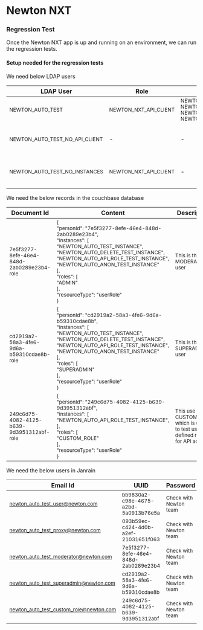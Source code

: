 # Newton NXT #

### Regression Test ###
Once the Newton NXT app is up and running on an environment, we can run the regression tests.

#### Setup needed for the regression tests ####
We need below LDAP users

| LDAP User | Role | Instances | Description |
| ------ | ------ | ------ | ------ |
| <sub>NEWTON_AUTO_TEST</sub> | <sub>NEWTON_NXT_API_CLIENT</sub> | <sub>NEWTON_AUTO_TEST_INSTANCE, NEWTON_AUTO_DELETE_TEST_INSTANCE, NEWTON_AUTO_ANON_TEST_INSTANCE, NEWTON_AUTO_API_ROLE_TEST_INSTANCE</sub> | <sub>This user is used to test all the APIs</sub>  |
| <sub>NEWTON_AUTO_TEST_NO_API_CLIENT</sub> | - | - | <sub>This user is used to test that API access is not allowed when the user doesn't have the role NEWTON_NXT_API_CLIENT</sub> |
| <sub>NEWTON_AUTO_TEST_NO_INSTANCES</sub> | <sub>NEWTON_NXT_API_CLIENT</sub> | - | <sub>This user is used to test that access on instance is not alowed unless user has the permission for that instance</sub> |

We need the below records in the couchbase database

| Document Id | Content | Description |
| ------ | ------ | ------ |
| <sub>7e5f3277-8efe-46e4-848d-2ab0289e23b4-role</sub> |  <sub>{<br>  "personId": "7e5f3277-8efe-46e4-848d-2ab0289e23b4",<br>  "instances": [<br>    "NEWTON_AUTO_TEST_INSTANCE",<br>    "NEWTON_AUTO_DELETE_TEST_INSTANCE",<br>    "NEWTON_AUTO_API_ROLE_TEST_INSTANCE",<br>    "NEWTON_AUTO_ANON_TEST_INSTANCE"<br>  ],<br>  "roles": [<br>    "ADMIN"<br>  ],<br>  "resourceType": "userRole"<br>}</sub> | <sub>This is the MODERATOR user</sub> |
| <sub>cd2919a2-58a3-4fe6-9d6a-b59310cdae8b-role</sub> | <sub>{<br>  "personId": "cd2919a2-58a3-4fe6-9d6a-b59310cdae8b",<br>  "instances": [<br>    "NEWTON_AUTO_TEST_INSTANCE",<br>    "NEWTON_AUTO_DELETE_TEST_INSTANCE",<br>    "NEWTON_AUTO_API_ROLE_TEST_INSTANCE",<br>    "NEWTON_AUTO_ANON_TEST_INSTANCE"<br>  ],<br>  "roles": [<br>    "SUPERADMIN"<br>  ],<br>  "resourceType": "userRole"<br>}<br></sub> | <sub>This is the SUPERADMIN user</sub> |
| <sub>249c6d75-4082-4125-b639-9d3951312abf-role</sub> | <sub>{<br>  "personId": "249c6d75-4082-4125-b639-9d3951312abf",<br>  "instances": [<br>    "NEWTON_AUTO_API_ROLE_TEST_INSTANCE",<br>  ],<br>  "roles": [<br>    "CUSTOM_ROLE"<br>  ],<br>  "resourceType": "userRole"<br>}</sub> | <sub>This use has CUSTOM_ROLE which is used to test user defined roles for API access</sub> |

We need the below users in Janrain

| Email Id | UUID | Password | Description |
| ------ | ------ | ------ | ------ |
| <sub>newton_auto_test_user@newton.com</sub> | <sub>bb9830a2-c98e-4675-a2bd-5a0913b76e5a</sub> | <sub>Check with Newton team</sub> | <sub>This user is used for SELF role</sub> |
| <sub>newton_auto_test_proxy@newton.com</sub> | <sub>093b59ec-c424-4d0b-a2ef-21031651f063</sub> | <sub>Check with Newton team</sub> | <sub>This user is used for PROXY role</sub> |
| <sub>newton_auto_test_moderator@newton.com</sub> | <sub>7e5f3277-8efe-46e4-848d-2ab0289e23b4</sub> | <sub>Check with Newton team</sub> | <sub>Used for MODERATOR user</sub> |
| <sub>newton_auto_test_superadmin@newton.com</sub> | <sub>cd2919a2-58a3-4fe6-9d6a-b59310cdae8b</sub> | <sub>Check with Newton team</sub> | <sub>Used for SUPERADMIN role</sub> |
| <sub>newton_auto_test_custom_role@newton.com</sub> | <sub>249c6d75-4082-4125-b639-9d3951312abf</sub> | <sub>Check with Newton team</sub> | <sub>Used for CUSTOM_ROLE role</sub> |
